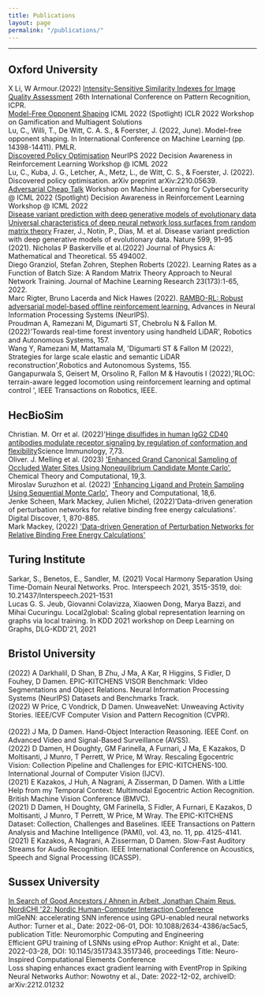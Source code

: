 ```yaml
---
title: Publications
layout: page
permalink: "/publications/"
---
```



------------

## Oxford University
X Li, W Armour.(2022) [Intensity-Sensitive Similarity Indexes for Image Quality Assessment](https://scholar.google.co.uk/citations?view_op=view_citation&hl=en&user=0cuZV8gAAAAJ&sortby=pubdate&citation_for_view=0cuZV8gAAAAJ:bnK-pcrLprsC) 26th International Conference on Pattern Recognition, ICPR.
<br>
[Model-Free Opponent Shaping](https://arxiv.org/abs/2205.01447) ICML 2022 (Spotlight) 
ICLR 2022 Workshop on Gamification and Multiagent Solutions  
Lu, C., Willi, T., De Witt, C. A. S., & Foerster, J. (2022, June). Model-free opponent shaping. In International Conference on Machine Learning (pp. 14398-14411). PMLR.  
[Discovered Policy Optimisation](https://arxiv.org/abs/2210.05639)
NeurIPS 2022 
Decision Awareness in Reinforcement Learning Workshop @ ICML 2022
<br>
Lu, C., Kuba, J. G., Letcher, A., Metz, L., de Witt, C. S., & Foerster, J. (2022). Discovered policy optimisation. arXiv preprint arXiv:2210.05639. 
<br>
[Adversarial Cheap Talk](https://arxiv.org/abs/2211.11030) Workshop on Machine Learning for Cybersecurity @ ICML 2022 (Spotlight) 
Decision Awareness in Reinforcement Learning Workshop @ ICML 2022
<br>
[Disease variant prediction with deep generative models of evolutionary data](https://www.nature.com/articles/s41586-021-04043-8)
<br>
[Universal characteristics of deep neural network loss surfaces from random matrix theory](https://iopscience.iop.org/article/10.1088/1751-8121/aca7f5/pdf) Frazer, J., Notin, P., Dias, M. et al. Disease variant prediction with deep generative models of evolutionary data. Nature 599, 91–95 (2021). 
Nicholas P Baskerville et al.(2022) Journal of Physics A: Mathematical and Theoretical. 55 494002. 
<br>
Diego Granziol, Stefan Zohren, Stephen Roberts (2022). Learning Rates as a Function of Batch Size: A Random Matrix Theory Approach to Neural Network Training. Journal of Machine Learning Research 23(173):1-65, 2022.
<br>
Marc Rigter, Bruno Lacerda and Nick Hawes (2022). [RAMBO-RL: Robust adversarial model-based offline reinforcement learning.](https://arxiv.org/abs/2204.12581) Advances in Neural Information Processing Systems (NeurIPS).
<br>
Proudman A, Ramezani M, Digumarti ST, Chebrolu N & Fallon M.(2022)'Towards real-time forest inventory using handheld LiDAR', Robotics and Autonomous Systems, 157.
<br>
Wang Y, Ramezani M, Mattamala M, 'Digumarti ST & Fallon M (2022), Strategies for large scale elastic and semantic LiDAR reconstruction',Robotics and Autonomous Systems, 155.
<br>
Gangapurwala S, Geisert M, Orsolino R, Fallon M & Havoutis I (2022),'RLOC: terrain-aware legged locomotion using reinforcement learning and optimal control ', IEEE Transactions on Robotics, IEEE.  

## HecBioSim
Christian. M. Orr et al. (2022)'[Hinge disulfides in human IgG2 CD40 antibodies modulate receptor signaling by regulation of conformation and flexibility](https://www.science.org/doi/10.1126/sciimmunol.abm3723)Science Immunology, 7,73.
<br>
Oliver. J. Melling et al. (2023) ['Enhanced Grand Canonical Sampling of Occluded Water Sites Using Nonequilibrium Candidate Monte Carlo'](https://pubs.acs.org/doi/10.1021/acs.jctc.2c00823), Chemical Theory and Computational, 19,3.
<br>
Miroslav Suruzhon et al. (2022) ['Enhancing Ligand and Protein Sampling Using Sequential Monte Carlo'](https://pubs.acs.org/doi/10.1021/acs.jctc.1c01198), Theory and Computational, 18,6. 
<br>
Jenke Scheen, Mark Mackey, Julien Michel, (2022)'Data-driven generation of perturbation networks for relative binding free energy calculations'. Digital Discover, 1, 870-885. 
<br>
Mark Mackey, (2022) ['Data-driven Generation of Perturbation Networks for Relative Binding Free Energy Calculations'](https://www.cresset-group.com/about/news/data-driven-fep/)

## Turing Institute
Sarkar, S., Benetos, E., Sandler, M. (2021) Vocal Harmony Separation Using Time-Domain Neural Networks. Proc. Interspeech 2021, 3515-3519, doi: 10.21437/Interspeech.2021-1531 
<br>
Lucas G. S. Jeub, Giovanni Colavizza, Xiaowen Dong, Marya Bazzi, and Mihai Cucuringu. Local2global: Scaling global representation learning on graphs via local training. In KDD 2021 workshop on Deep Learning on Graphs, DLG-KDD'21, 2021
<br>

## Bristol University 
(2022) A Darkhalil, D Shan, B Zhu, J Ma, A Kar, R Higgins, S Fidler, D Fouhey, D Damen. EPIC-KITCHENS VISOR Benchmark: VIdeo Segmentations and Object Relations. Neural Information Processing Systems (NeurIPS) Datasets and Benchmarks Track.
<br>
(2022) W Price, C Vondrick, D Damen. UnweaveNet: Unweaving Activity Stories. IEEE/CVF Computer Vision and Pattern Recognition (CVPR).  
<br>
(2022) J Ma, D Damen. Hand-Object Interaction Reasoning. IEEE Conf. on Advanced Video and Signal-Based Surveillance (AVSS). 
<br>
(2022) D Damen, H Doughty, GM Farinella, A Furnari, J Ma, E Kazakos, D Moltisanti, J Munro, T Perrett, W Price, M Wray. Rescaling Egocentric Vision: Collection Pipeline and Challenges for EPIC-KITCHENS-100. International Journal of Computer Vision (IJCV). 
<br>
(2021) E Kazakos, J Huh, A Nagrani, A Zisserman, D Damen. With a Little Help from my Temporal Context: Multimodal Egocentric Action Recognition. British Machine Vision Conference (BMVC). 
<br>
(2021) D Damen, H Doughty, GM Farinella, S Fidler, A Furnari, E Kazakos, D Moltisanti, J Munro, T Perrett, W Price, M Wray. The EPIC-KITCHENS Dataset: Collection, Challenges and Baselines. IEEE Transactions on Pattern Analysis and Machine Intelligence (PAMI), vol. 43, no. 11, pp. 4125-4141. 
<br>
(2021) E Kazakos, A Nagrani, A Zisserman, D Damen. Slow-Fast Auditory Streams for Audio Recognition. IEEE International Conference on Acoustics, Speech and Signal Processing (ICASSP). 
<br>
## Sussex University 
[In Search of Good Ancestors / Ahnen in Arbeit, Jonathan Chaim Reus, NordiCHI '22: Nordic Human-Computer Interaction Conference](https://dl.acm.org/doi/10.1145/3546155.3547294) 
<br>
mlGeNN: accelerating SNN inference using GPU-enabled neural networks Author: Turner et al., Date: 2022-06-01, DOI: 10.1088/2634-4386/ac5ac5, publication Title: Neuromorphic Computing and Engineering 
<br>
Efficient GPU training of LSNNs using eProp Author: Knight et al., Date: 2022-03-28, DOI: 10.1145/3517343.3517346, proceedings Title: Neuro-Inspired Computational Elements Conference 
<br>
Loss shaping enhances exact gradient learning with EventProp in Spiking Neural Networks Author: Nowotny et al., Date: 2022-12-02, archiveID: arXiv:2212.01232 
<br>

